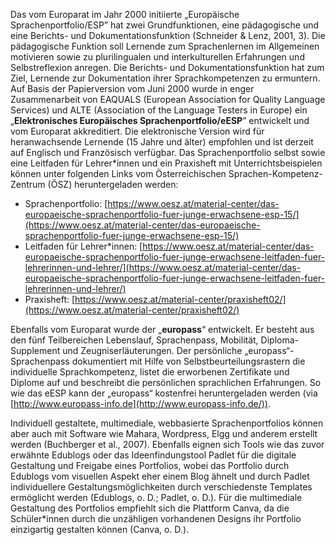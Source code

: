 <!-- filename: 06_Sprachenportfolios.md -->
<!-- title: Sprachenportfolios -->

Das vom Europarat im Jahr 2000 initiierte „Europäische Sprachenportfolio/ESP” hat zwei Grundfunktionen, eine pädagogische und eine Berichts- und Dokumentationsfunktion (Schneider & Lenz, 2001, 3). Die pädagogische Funktion soll Lernende zum Sprachenlernen im Allgemeinen motivieren sowie zu plurilingualen und interkulturellen Erfahrungen und Selbstreflexion anregen. Die Berichts- und Dokumentationsfunktion hat zum Ziel, Lernende zur Dokumentation ihrer Sprachkompetenzen zu ermuntern. Auf Basis der Papierversion vom Juni 2000 wurde in enger Zusammenarbeit von EAQUALS (European Association for Quality Language Services) und ALTE (Association of the Language Testers in Europe) ein „**Elektronisches Europäisches Sprachenportfolio/eESP**” entwickelt und vom Europarat akkreditiert. Die elektronische Version wird für heranwachsende Lernende (15 Jahre und älter) empfohlen und ist derzeit auf Englisch und Französisch verfügbar. Das Sprachenportfolio selbst sowie eine Leitfaden für Lehrer\*innen und ein Praxisheft mit Unterrichtsbeispielen können unter folgenden Links vom Österreichischen Sprachen-Kompetenz-Zentrum (ÖSZ) heruntergeladen werden:

- Sprachenportfolio: [https://www.oesz.at/material-center/das-europaeische-sprachenportfolio-fuer-junge-erwachsene-esp-15/](https://www.oesz.at/material-center/das-europaeische-sprachenportfolio-fuer-junge-erwachsene-esp-15/)
- Leitfaden für Lehrer\*innen: [https://www.oesz.at/material-center/das-europaeische-sprachenportfolio-fuer-junge-erwachsene-leitfaden-fuer-lehrerinnen-und-lehrer/](https://www.oesz.at/material-center/das-europaeische-sprachenportfolio-fuer-junge-erwachsene-leitfaden-fuer-lehrerinnen-und-lehrer/)
- Praxisheft: [https://www.oesz.at/material-center/praxisheft02/](https://www.oesz.at/material-center/praxisheft02/)

Ebenfalls vom Europarat wurde der „**europass**“ entwickelt. Er besteht aus den fünf Teilbereichen Lebenslauf, Sprachenpass, Mobilität, Diploma-Supplement und Zeugniserläuterungen. Der persönliche „europass“-Sprachenpass dokumentiert mit Hilfe von Selbstbeurteilungsrastern die individuelle Sprachkompetenz, listet die erworbenen Zertifikate und Diplome auf und beschreibt die persönlichen sprachlichen Erfahrungen. So wie das eESP kann der „europass“ kostenfrei heruntergeladen werden (via [http://www.europass-info.de](http://www.europass-info.de/)).

Individuell gestaltete, multimediale, webbasierte Sprachenportfolios können aber auch mit Software wie Mahara, Wordpress, Elgg und anderem erstellt werden (Buchberger et al., 2007). Ebenfalls eignen sich Tools wie das zuvor erwähnte Edublogs oder das Ideenfindungstool Padlet für die digitale Gestaltung und Freigabe eines Portfolios, wobei das Portfolio durch Edublogs vom visuellen Aspekt eher einem Blog ähnelt und durch Padlet individuellere Gestaltungsmöglichkeiten durch verschiedenste Templates ermöglicht werden (Edublogs, o. D.; Padlet, o. D.). Für die multimediale Gestaltung des Portfolios empfiehlt sich die Plattform Canva, da die Schüler\*innen durch die unzähligen vorhandenen Designs ihr Portfolio einzigartig gestalten können (Canva, o. D.).
